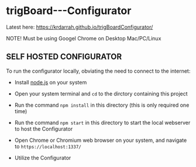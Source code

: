 # trigBoard---Configurator
Latest here: https://krdarrah.github.io/trigBoardConfigurator/

NOTE! Must be using Googel Chrome on Desktop Mac/PC/Linux

## SELF HOSTED CONFIGURATOR

To run the configurator locally, obviating the need to connect to the internet:

* Install [node.js](https://nodejs.org/en/) on your system

* Open your system terminal and `cd` to the dirctory containing this project

* Run the command `npm install` in this directory (this is only required one time)

* Run the command `npm start` in this directory to start the local webserver to host the Configurator

* Open Chrome or Chromium web browser on your system, and navigate to `https://localhost:1337/`

* Utilize the Configurator